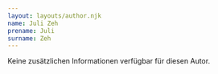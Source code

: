 ```yaml
---
layout: layouts/author.njk
name: Juli Zeh
prename: Juli
surname: Zeh
---
```

Keine zusätzlichen Informationen verfügbar für diesen Autor.

